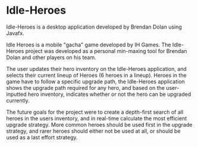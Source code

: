 # Idle-Heroes

Idle-Heroes is a desktop application developed by Brendan Dolan using Javafx.

Idle Heroes is a mobile "gacha" game developed by IH Games. The Idle-Heroes project was developed as a personal min-maxing tool for Brendan Dolan and other players on his team.

The user updates their hero inventory on the Idle-Heroes application, and selects their current lineup of Heroes (6 heroes in a lineup). Heroes in the game have to follow a specific upgrade path, the Idle-Heroes application shows the upgrade path required for any hero, and based on the user-inputted hero inventory, indicates whether or not the hero can be upgraded currently.

The future goals for the project were to create a depth-first search of all heroes in the users inventory, and in real-time calculate the most efficient upgrade strategy. More common heroes should be used first in the upgrade strategy, and rarer heroes should either not be used at all, or should be used as a last effort strategy.
